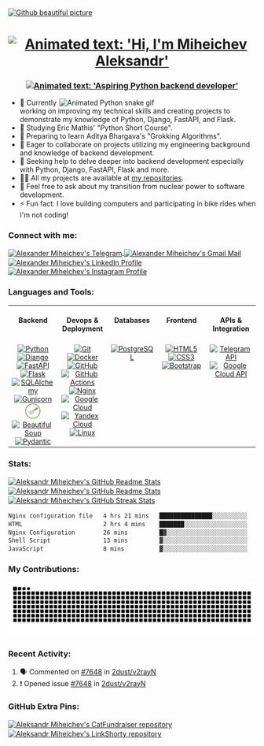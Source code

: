 <a href="https://github.com/lowlighter/metrics">
  <img align="center" src="https://user-images.githubusercontent.com/74038190/240304586-d48893bd-0757-481c-8d7e-ba3e163feae7.png" alt="Github beautiful picture" />
</a>

<h1 align="center">
    <a href="https://git.io/typing-svg">
      <img src="https://readme-typing-svg.demolab.com?font=Righteous&size=35&duration=4999&pause=1000&color=000000&center=true&vCenter=true&width=650&height=40&lines=Hi+%F0%9F%91%8B%2C+I'm+Miheichev+Aleksandr!"
           alt="Animated text: 'Hi, I'm Miheichev Aleksandr'" />
    </a>
</h1>

<h3 align="center">
    <a href="https://git.io/typing-svg">
      <img src="https://readme-typing-svg.demolab.com?font=Righteous&pause=1000&center=true&vCenter=true&width=650&height=40&lines=Aspiring+Python+backend+developer"
           alt="Animated text: 'Aspiring Python backend developer'" />
    </a>
</h3>

<img align="right" width="400" src="https://cdn.dribbble.com/users/926537/screenshots/4502924/python-2.gif" alt="Animated Python snake gif" >

- 🔭 Currently working on improving my technical skills and creating projects to demonstrate my knowledge of Python, Django, FastAPI, and Flask.
- 🌱 Studying Eric Mathis' "Python Short Course".
- 📖 Preparing to learn Aditya Bhargava's "Grokking Algorithms".
- 👯 Eager to collaborate on projects utilizing my engineering background and knowledge of backend development.
- 🤝 Seeking help to delve deeper into backend development especially with Python, Django, FastAPI, Flask and more.
- 👨‍💻 All my projects are available at [my repositories](https://github.com/aleksandr-miheichev?tab=repositories).
- 💬 Feel free to ask about my transition from nuclear power to software development.
- ⚡ Fun fact: I love building computers and participating in bike rides when I'm not coding!

<h3 align="left">Connect with me:</h3>

<p align="left">
  <a href="https://t.me/aleksandr_miheichev" target="_blank" rel="noopener noreferrer">
    <img align="center" height="32" width="32" src="https://cdn.simpleicons.org/telegram" alt="Alexander Miheichev's Telegram" />
  </a>
  <a href="mailto:aleksandr.miheichev.prof@gmail.com" target="_blank" rel="noopener noreferrer">
    <img align="center" height="32" width="32" src="https://cdn.simpleicons.org/gmail" alt="Alexander Miheichev's Gmail Mail" />
  </a>
  <a href="https://linkedin.com/in/aleksandr-miheichev" target="_blank" rel="noopener noreferrer">
    <img align="center" height="32" width="32" src="https://img.icons8.com/?size=100&id=xuvGCOXi8Wyg&format=png&color=000000" alt="Alexander Miheichev's LinkedIn Profile" />
  </a>
  <a href="https://instagram.com/aleksandr_miheichev" target="_blank" rel="noopener noreferrer">
    <img align="center" height="32" width="32" src="https://cdn.simpleicons.org/instagram" alt="Alexander Miheichev's Instagram Profile" />
  </a>
</p>

<h3 align="left">Languages and Tools:</h3>

<table>
  <tr>
    <td valign="top" width="20%">
        <h4 align="center">Backend</h4>
    </td>
    <td valign="top" width="20%">
        <h4 align="center">Devops & Deployment</h4>
    </td>
    <td valign="top" width="20%">
        <h4 align="center">Databases</h4>
    </td>
    <td valign="top" width="20%">
        <h4 align="center">Frontend</h4>
    </td>
    <td valign="top" width="20%">
        <h4 align="center">APIs & Integration</h4>
    </td>
  </tr>
  <tr>
    <td valign="top" width="20%">
        <div align="center">
            <a href="https://www.python.org/" target="_blank" rel="noopener noreferrer">
                <img height="32" width="32" src="https://cdn.simpleicons.org/python" alt="Python" />
            </a>
            <a href="https://www.djangoproject.com/" target="_blank" rel="noopener noreferrer">
                <img height="32" width="32" src="https://cdn.simpleicons.org/django" alt="Django" />
            </a>
            <a href="https://fastapi.tiangolo.com/" target="_blank" rel="noopener noreferrer">
                <img height="32" width="32" src="https://cdn.simpleicons.org/fastapi" alt="FastAPI" />
            </a>
            <a href="https://flask.palletsprojects.com/en/" target="_blank" rel="noopener noreferrer">
                <img height="32" width="32" src="https://cdn.simpleicons.org/flask" alt="Flask" />
            </a>
            <a href="https://www.sqlalchemy.org/" target="_blank" rel="noopener noreferrer">
                <img height="32" width="32" src="https://cdn.simpleicons.org/sqlalchemy" alt="SQLAlchemy" />
            </a>
            <a href="https://gunicorn.org/" target="_blank" rel="noopener noreferrer">
                <img height="32" width="32" src="https://cdn.simpleicons.org/gunicorn" alt="Gunicorn" />
            </a>
            <a href="https://scrapy.org/" target="_blank" rel="noopener noreferrer">
                <img height="32" width="32" src="./scrapylogo.png" alt="Scrapy" />
            </a>
            <a href="https://www.crummy.com/software/BeautifulSoup/" target="_blank" rel="noopener noreferrer">
                <img height="32" width="32" src="https://play-lh.googleusercontent.com/yMjUC6LBh7uOCK6wUcIEf5MHZQmSqDPXoInOQLZzw0DWQsPJuvkwSymX2zI4Ok7i_BY" alt="Beautiful Soup" />
            </a>
            <a href="https://docs.pydantic.dev/latest/" target="_blank" rel="noopener noreferrer">
                <img height="32" width="32" src="https://cdn.simpleicons.org/pydantic" alt="Pydantic" />
            </a>
        </div>
    </td>
    <td valign="top" width="20%">
        <div align="center">
            <a href="https://git-scm.com/" target="_blank" rel="noopener noreferrer">
                <img height="32" width="32" src="https://cdn.simpleicons.org/git" alt="Git" />
            </a>
            <a href="https://www.docker.com/" target="_blank" rel="noopener noreferrer">
                <img height="32" width="32" src="https://cdn.simpleicons.org/docker" alt="Docker" />
            </a>
            <a href="https://github.com/" target="_blank" rel="noopener noreferrer">
                <img height="32" width="32" src="https://cdn.simpleicons.org/github" alt="GitHub" />
            </a>
            <a href="https://docs.github.com/en/actions" target="_blank" rel="noopener noreferrer">
                <img height="32" width="32" src="https://cdn.simpleicons.org/githubactions" alt="GitHub Actions" />
            </a>
            <a href="https://nginx.org/en/" target="_blank" rel="noopener noreferrer">
                <img height="32" width="32" src="https://cdn.simpleicons.org/nginx" alt="Nginx" />
            </a>
            <a href="https://cloud.google.com/" target="_blank" rel="noopener noreferrer">
                <img height="32" width="32" src="https://cdn.simpleicons.org/googlecloud" alt="Google Cloud" />
            </a>
            <a href="https://cloud.yandex.ru/" target="_blank" rel="noopener noreferrer">
                <img height="32" width="32" src="https://cdn.simpleicons.org/yandexcloud" alt="Yandex Cloud" />
            </a>
            <a href="https://kernel.org/" target="_blank" rel="noopener noreferrer">
                <img height="32" width="32" src="https://cdn.simpleicons.org/linux" alt="Linux" />
            </a>
        </div>
    </td>
    <td valign="top" width="20%">
        <div align="center">
            <a href="https://www.postgresql.org/" target="_blank" rel="noopener noreferrer">
                <img height="32" width="32" src="https://cdn.simpleicons.org/postgresql" alt="PostgreSQL" />
            </a>
        </div>
    </td>
    <td valign="top" width="20%">
        <div align="center">
            <a href="https://html.spec.whatwg.org/multipage/" target="_blank" rel="noopener noreferrer">
                <img height="32" width="32" src="https://cdn.simpleicons.org/html5" alt="HTML5" />
            </a>
            <a href="https://www.w3.org/TR/css-2023/" target="_blank" rel="noopener noreferrer">
                <img height="32" width="32" src="https://cdn.simpleicons.org/css3" alt="CSS3" />
            </a>
            <a href="https://getbootstrap.com/" target="_blank" rel="noopener noreferrer">
                <img height="32" width="32" src="https://cdn.simpleicons.org/bootstrap" alt="Bootstrap" />
            </a>
        </div>
    </td>
    <td valign="top" width="20%">
        <div align="center">
            <a href="https://core.telegram.org/" target="_blank" rel="noopener noreferrer">
                <img height="32" width="32" src="https://cdn.simpleicons.org/telegram" alt="Telegram API" />
            </a>
            <a href="https://cloud.google.com/apis/docs/overview" target="_blank" rel="noopener noreferrer">
                <img height="32" width="32" src="https://cdn.simpleicons.org/googlecloud" alt="Google Cloud API" />
            </a>
        </div>
    </td>
  </tr>
</table>

<h3 align="left">Stats:</h3>

<a href="https://github.com/anuraghazra/github-readme-stats">
  <img height=200 align="center" src="https://github-readme-stats-aleksandr-miheichev.vercel.app/api?username=aleksandr-miheichev" alt="Aleksandr Miheichev's GitHub Readme Stats" />
</a>
<a href="https://github.com/anuraghazra/github-readme-stats">
  <img height=200 align="center" src="https://github-readme-stats-aleksandr-miheichev.vercel.app/api/top-langs?username=aleksandr-miheichev&layout=compact&langs_count=8&card_width=320" alt="Aleksandr Miheichev's GitHub Readme Stats" />
</a>

<a href="https://github.com/DenverCoder1/github-readme-streak-stats">
  <img height="200" align="center" src="https://github-readme-streak-stats-aleksandr-miheichev.vercel.app/?user=aleksandr-miheichev&card_width=370" alt="Aleksandr Miheichev's GitHub Streak Stats" />
</a>

<!--START_SECTION:waka-->

```txt
Nginx configuration file   4 hrs 21 mins   ███████████████░░░░░░░░░░   60.11 %
HTML                       2 hrs 4 mins    ███████░░░░░░░░░░░░░░░░░░   28.56 %
Nginx Configuration        26 mins         █▓░░░░░░░░░░░░░░░░░░░░░░░   06.15 %
Shell Script               13 mins         ▓░░░░░░░░░░░░░░░░░░░░░░░░   03.17 %
JavaScript                 8 mins          ▓░░░░░░░░░░░░░░░░░░░░░░░░   02.01 %
```

<!--END_SECTION:waka-->

<h3 align="left">My Contributions:</h3>

<!-- светлая и тёмная темы -->
<picture>
  <source media="(prefers-color-scheme: dark)"
          srcset="https://raw.githubusercontent.com/aleksandr-miheichev/aleksandr-miheichev/output/github-snake-dark.svg" />
  <img alt="snake" src="https://raw.githubusercontent.com/aleksandr-miheichev/aleksandr-miheichev/output/github-snake.svg" />
</picture>

<h3 align="left">Recent Activity:</h3>

<!--START_SECTION:activity-->
1. 🗣 Commented on [#7648](https://github.com/2dust/v2rayN/issues/7648#issuecomment-3121458882) in [2dust/v2rayN](https://github.com/2dust/v2rayN)
2. ❗ Opened issue [#7648](https://github.com/2dust/v2rayN/issues/7648) in [2dust/v2rayN](https://github.com/2dust/v2rayN)
<!--END_SECTION:activity-->

<h3 align="left">GitHub Extra Pins:</h3>

<a href="https://github.com/aleksandr-miheichev/cat_fundraiser">
  <img height=200 width="400" align="center" src="https://github-readme-stats.vercel.app/api/pin/?username=aleksandr-miheichev&repo=cat_fundraiser" alt="Aleksandr Miheichev's CatFundraiser repository" />
</a>
<a href="https://github.com/aleksandr-miheichev/link_shorty">
  <img height=200 width="400" align="center" src="https://github-readme-stats.vercel.app/api/pin/?username=aleksandr-miheichev&repo=link_shorty" alt="Aleksandr Miheichev's LinkShorty repository" />
</a>
